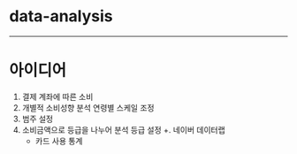 # data-analysis
---
# 아이디어
1. 결제 계좌에 따른 소비
2. 개별적 소비성향 분석
연령별
스케일 조정
3. 범주 설정
4. 소비금액으로 등급을 나누어 분석
등급 설정
+. 네이버 데이터랩
	- 카드 사용 통계
